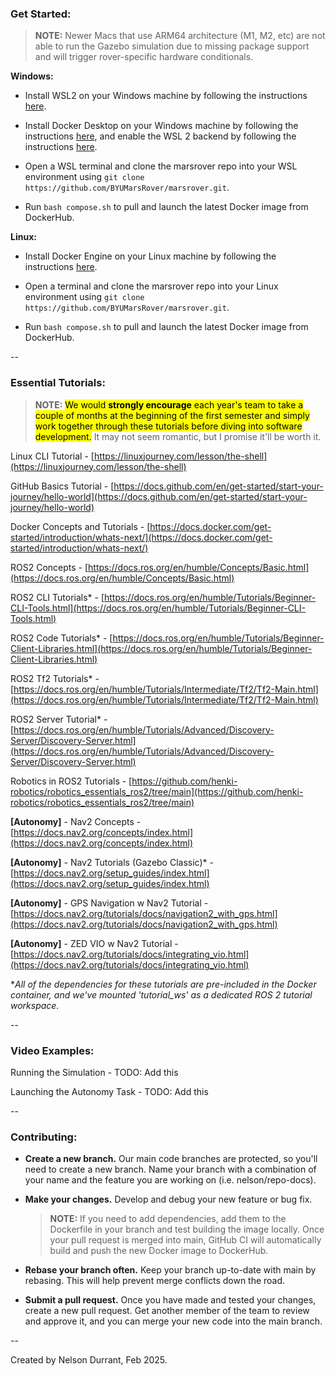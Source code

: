 ### Get Started:

> **NOTE:** Newer Macs that use ARM64 architecture (M1, M2, etc) are not able to run the Gazebo simulation due to missing package support and will trigger rover-specific hardware conditionals.

**Windows:**

- Install WSL2 on your Windows machine by following the instructions [here](https://docs.microsoft.com/en-us/windows/wsl/install).

- Install Docker Desktop on your Windows machine by following the instructions [here](https://docs.docker.com/desktop/), and enable the WSL 2 backend by following the instructions [here](https://docs.docker.com/desktop/windows/wsl/).

- Open a WSL terminal and clone the marsrover repo into your WSL environment using `git clone https://github.com/BYUMarsRover/marsrover.git`.

- Run `bash compose.sh` to pull and launch the latest Docker image from DockerHub.

**Linux:**

- Install Docker Engine on your Linux machine by following the instructions [here](https://docs.docker.com/engine/install/ubuntu/).

- Open a terminal and clone the marsrover repo into your Linux environment using `git clone https://github.com/BYUMarsRover/marsrover.git`.

- Run `bash compose.sh` to pull and launch the latest Docker image from DockerHub.

--

### Essential Tutorials:

> **NOTE:** <mark>We would **strongly encourage** each year's team to take a couple of months at the beginning of the first semester and simply work together through these tutorials before diving into software development.</mark> It may not seem romantic, but I promise it'll be worth it.

Linux CLI Tutorial - [https://linuxjourney.com/lesson/the-shell](https://linuxjourney.com/lesson/the-shell)

GitHub Basics Tutorial - [https://docs.github.com/en/get-started/start-your-journey/hello-world](https://docs.github.com/en/get-started/start-your-journey/hello-world)

Docker Concepts and Tutorials - [https://docs.docker.com/get-started/introduction/whats-next/](https://docs.docker.com/get-started/introduction/whats-next/)

ROS2 Concepts - [https://docs.ros.org/en/humble/Concepts/Basic.html](https://docs.ros.org/en/humble/Concepts/Basic.html)

ROS2 CLI Tutorials* - [https://docs.ros.org/en/humble/Tutorials/Beginner-CLI-Tools.html](https://docs.ros.org/en/humble/Tutorials/Beginner-CLI-Tools.html)

ROS2 Code Tutorials* - [https://docs.ros.org/en/humble/Tutorials/Beginner-Client-Libraries.html](https://docs.ros.org/en/humble/Tutorials/Beginner-Client-Libraries.html)

ROS2 Tf2 Tutorials* - [https://docs.ros.org/en/humble/Tutorials/Intermediate/Tf2/Tf2-Main.html](https://docs.ros.org/en/humble/Tutorials/Intermediate/Tf2/Tf2-Main.html)

ROS2 Server Tutorial* - [https://docs.ros.org/en/humble/Tutorials/Advanced/Discovery-Server/Discovery-Server.html](https://docs.ros.org/en/humble/Tutorials/Advanced/Discovery-Server/Discovery-Server.html)

Robotics in ROS2 Tutorials - [https://github.com/henki-robotics/robotics_essentials_ros2/tree/main](https://github.com/henki-robotics/robotics_essentials_ros2/tree/main)

**[Autonomy]** - Nav2 Concepts - [https://docs.nav2.org/concepts/index.html](https://docs.nav2.org/concepts/index.html)

**[Autonomy]** - Nav2 Tutorials (Gazebo Classic)* - [https://docs.nav2.org/setup_guides/index.html](https://docs.nav2.org/setup_guides/index.html)

**[Autonomy]** - GPS Navigation w Nav2 Tutorial - [https://docs.nav2.org/tutorials/docs/navigation2_with_gps.html](https://docs.nav2.org/tutorials/docs/navigation2_with_gps.html)

**[Autonomy]** - ZED VIO w Nav2 Tutorial - [https://docs.nav2.org/tutorials/docs/integrating_vio.html](https://docs.nav2.org/tutorials/docs/integrating_vio.html)

**All of the dependencies for these tutorials are pre-included in the Docker container, and we've mounted 'tutorial_ws' as a dedicated ROS 2 tutorial workspace.*

--

### Video Examples:

Running the Simulation - TODO: Add this

Launching the Autonomy Task - TODO: Add this

--

### Contributing:

- **Create a new branch.** Our main code branches are protected, so you'll need to create a new branch. Name your branch with a combination of your name and the feature you are working on (i.e. nelson/repo-docs).

- **Make your changes.** Develop and debug your new feature or bug fix.

  > **NOTE:** If you need to add dependencies, add them to the Dockerfile in your branch and test building the image locally. Once your pull request is merged into main, GitHub CI will automatically build and push the new Docker image to DockerHub.

- **Rebase your branch often.** Keep your branch up-to-date with main by rebasing. This will help prevent merge conflicts down the road.

- **Submit a pull request.** Once you have made and tested your changes, create a new pull request. Get another member of the team to review and approve it, and you can merge your new code into the main branch.

--

Created by Nelson Durrant, Feb 2025.

